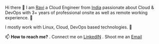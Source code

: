 Hi there 👋
I am [Ravi](https://www.linkedin.com/in/ravi-kumar-srivastava-a028b7243/) a Cloud Engineer from [India](https://en.wikipedia.org/wiki/India) passionate about Cloud & DevOps with 3+ years of professional onsite as well as remote working experience. 🎯 

I mostly work with Linux, Cloud, DevOps based technologies. 🚀


📫 **How to reach me?**
. Connect me on [LinkedIN](https://www.linkedin.com/in/ravi-kumar-srivastava-a028b7243/)
. Shoot me an [Email](rkravikr12@gmail.com)







<!--
**RaviSrivastava-aws/RaviSrivastava-aws** is a ✨ _special_ ✨ repository because its `README.md` (this file) appears on your GitHub profile.

Here are some ideas to get you started:

- 🔭 I’m currently working on ...
- 🌱 I’m currently learning ...
- 👯 I’m looking to collaborate on ...
- 🤔 I’m looking for help with ...
- 💬 Ask me about ...
- 📫 How to reach me: ...
- 😄 Pronouns: ...
- ⚡ Fun fact: ...
-->
